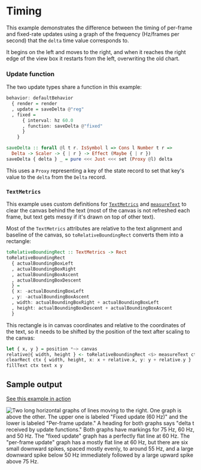 # Timing

This example demonstrates the difference between the timing of per-frame and fixed-rate updates using a graph of the frequency (Hz/frames per second) that the `delta` time value corresponds to.

It begins on the left and moves to the right, and when it reaches the right edge of the view box it restarts from the left, overwriting the old chart.

### Update function

The two update types share a function in this example:

```purescript
behavior: defaultBehavior
  { render = render
  , update = saveDelta @"reg"
  , fixed =
      { interval: hz 60.0
      , function: saveDelta @"fixed"
      }
    }
```

```purescript
saveDelta :: forall @l t r. IsSymbol l => Cons l Number t r =>
  Delta -> Scaler -> { | r } -> Effect (Maybe { | r })
saveDelta { delta } _ = pure <<< Just <<< set (Proxy @l) delta
```

This uses a `Proxy` representing a key of the state record to set that key's value to the `delta` from the `Delta` record.

### `TextMetrics`

This example uses custom definitions for [`TextMetrics`](https://developer.mozilla.org/en-US/docs/Web/API/TextMetrics) and [`measureText`](https://developer.mozilla.org/en-US/docs/Web/API/CanvasRenderingContext2D/measureText) to clear the canvas behind the text (most of the canvas is not refreshed each frame, but text gets messy if it's drawn on top of other text).

Most of the `TextMetrics` attributes are relative to the text alignment and baseline of the canvas, so `toRelativeBoundingRect` converts them into a rectangle:

```purescript
toRelativeBoundingRect :: TextMetrics -> Rect
toRelativeBoundingRect
  { actualBoundingBoxLeft
  , actualBoundingBoxRight
  , actualBoundingBoxAscent
  , actualBoundingBoxDescent
  } =
  { x: -actualBoundingBoxLeft
  , y: -actualBoundingBoxAscent
  , width: actualBoundingBoxRight + actualBoundingBoxLeft
  , height: actualBoundingBoxDescent + actualBoundingBoxAscent
  }
```

This rectangle is in canvas coordinates and relative to the coordinates of the text, so it needs to be shifted by the position of the text after scaling to the canvas:

```purescript
let { x, y } = position *~> canvas
relative@{ width, height } <- toRelativeBoundingRect <$> measureText ctx text
clearRect ctx { width, height, x: x + relative.x, y: y + relative.y }
fillText ctx text x y
```

## Sample output

[See this example in action](https://smilack.github.io/purescript-gesso/examples/timing/dist/)

![Two long horizontal graphs of lines moving to the right. One graph is above the other. The upper one is labeled "Fixed update (60 Hz)" and the lower is labeled "Per-frame update." A heading for both graphs says "delta t received by update functions." Both graphs have markings for 75 Hz, 60 Hz, and 50 Hz. The "fixed update" graph has a perfectly flat line at 60 Hz. The "per-frame update" graph has a mostly flat line at 60 Hz, but there are six small downward spikes, spaced mostly evenly, to around 55 Hz, and a large downward spike below 50 Hz immediately followed by a large upward spike above 75 Hz.](timing.png)
